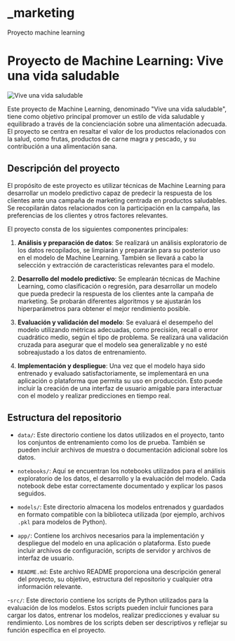 # _marketing
Proyecto machine learning

# Proyecto de Machine Learning: Vive una vida saludable

![Vive una vida saludable](https://example.com/images/banner.png)

Este proyecto de Machine Learning, denominado "Vive una vida saludable", tiene como objetivo principal promover un estilo de vida saludable y equilibrado a través de la concienciación sobre una alimentación adecuada. El proyecto se centra en resaltar el valor de los productos relacionados con la salud, como frutas, productos de carne magra y pescado, y su contribución a una alimentación sana.

## Descripción del proyecto

El propósito de este proyecto es utilizar técnicas de Machine Learning para desarrollar un modelo predictivo capaz de predecir la respuesta de los clientes ante una campaña de marketing centrada en productos saludables. Se recopilarán datos relacionados con la participación en la campaña, las preferencias de los clientes y otros factores relevantes.

El proyecto consta de los siguientes componentes principales:

1. **Análisis y preparación de datos**: Se realizará un análisis exploratorio de los datos recopilados, se limpiarán y prepararán para su posterior uso en el modelo de Machine Learning. También se llevará a cabo la selección y extracción de características relevantes para el modelo.

2. **Desarrollo del modelo predictivo**: Se emplearán técnicas de Machine Learning, como clasificación o regresión, para desarrollar un modelo que pueda predecir la respuesta de los clientes ante la campaña de marketing. Se probarán diferentes algoritmos y se ajustarán los hiperparámetros para obtener el mejor rendimiento posible.

3. **Evaluación y validación del modelo**: Se evaluará el desempeño del modelo utilizando métricas adecuadas, como precisión, recall o error cuadrático medio, según el tipo de problema. Se realizará una validación cruzada para asegurar que el modelo sea generalizable y no esté sobreajustado a los datos de entrenamiento.

4. **Implementación y despliegue**: Una vez que el modelo haya sido entrenado y evaluado satisfactoriamente, se implementará en una aplicación o plataforma que permita su uso en producción. Esto puede incluir la creación de una interfaz de usuario amigable para interactuar con el modelo y realizar predicciones en tiempo real.

## Estructura del repositorio

- `data/`: Este directorio contiene los datos utilizados en el proyecto, tanto los conjuntos de entrenamiento como los de prueba. También se pueden incluir archivos de muestra o documentación adicional sobre los datos.

- `notebooks/`: Aquí se encuentran los notebooks utilizados para el análisis exploratorio de los datos, el desarrollo y la evaluación del modelo. Cada notebook debe estar correctamente documentado y explicar los pasos seguidos.

- `models/`: Este directorio almacena los modelos entrenados y guardados en formato compatible con la biblioteca utilizada (por ejemplo, archivos `.pkl` para modelos de Python).

- `app/`: Contiene los archivos necesarios para la implementación y despliegue del modelo en una aplicación o plataforma. Esto puede incluir archivos de configuración, scripts de servidor y archivos de interfaz de usuario.

- `README.md`: Este archivo README proporciona una descripción general del proyecto, su objetivo, estructura del repositorio y cualquier otra información relevante.

-`src/`: Este directorio contiene los scripts de Python utilizados para la evaluación de los modelos. Estos scripts pueden incluir funciones para cargar los datos, entrenar los modelos, realizar predicciones y evaluar su rendimiento. Los nombres de los scripts deben ser descriptivos y reflejar su función específica en el proyecto.

